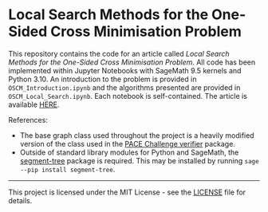 # Local Search Methods for the One-Sided Cross Minimisation Problem

This repository contains the code for an article called *Local Search Methods for the One-Sided Cross Minimisation Problem*. All code has been implemented within Jupyter Notebooks with SageMath 9.5 kernels and Python 3.10. An introduction to the problem is provided in `OSCM_Introduction.ipynb` and the algorithms presented are provided in `OSCM_Local_Search.ipynb`. Each notebook is self-contained. The article is available [HERE](https://drive.proton.me/urls/ZZ4GWWQJXM#5890rmTgPpJT).

References:

- The base graph class used throughout the project is a heavily modified version of the class used in the [PACE Challenge verifier](https://pypi.org/project/pace2024-verifier/) package.
- Outside of standard library modules for Python and SageMath, the [segment-tree](https://github.com/evgeth/segment_tree) package is required. This may be installed by running `sage --pip install segment-tree`.

---

This project is licensed under the MIT License - see the [LICENSE](https://github.com/ndsi6382/OSCM_Local_Search/blob/main/LICENSE) file for details.